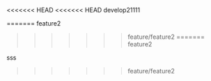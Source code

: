 <<<<<<< HEAD
<<<<<<< HEAD
develop21111

=======
feature2

>>>>>>> feature/feature2
=======
feature2

sss
>>>>>>> feature/feature2
